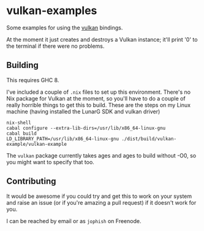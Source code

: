 # vulkan-examples

Some examples for using the
[vulkan](https://hackage.haskell.org/package/vulkan) bindings.

At the moment it just creates and destroys a Vulkan instance; it'll print '0'
to the terminal if there were no problems.

## Building

This requires GHC 8.

I've included a couple of `.nix` files to set up this environment. There's no
Nix package for Vulkan at the moment, so you'll have to do a couple of really
horrible things to get this to build. These are the steps on my Linux machine
(having installed the LunarG SDK and vulkan driver)

    nix-shell
    cabal configure --extra-lib-dirs=/usr/lib/x86_64-linux-gnu
    cabal build
    LD_LIBRARY_PATH=/usr/lib/x86_64-linux-gnu ./dist/build/vulkan-example/vulkan-example

The `vulkan` package currently takes ages and ages to build without -O0, so you
might want to specify that too.

## Contributing

It would be awesome if you could try and get this to work on your system and
raise an issue (or if you're amazing a pull request) if it doesn't work for
you.

I can be reached by email or as `jophish` on Freenode.
